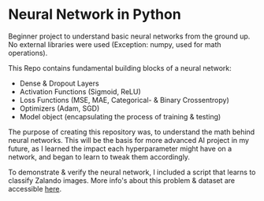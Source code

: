 # Neural Network in Python

Beginner project to understand basic neural networks from the ground up. No external libraries were used (Exception: numpy, used for math operations).

This Repo contains fundamental building blocks of a neural network:
 - Dense & Dropout Layers
 - Activation Functions (Sigmoid, ReLU)
 - Loss Functions (MSE, MAE, Categorical- & Binary Crossentropy)
 - Optimizers (Adam, SGD)
 - Model object (encapsulating the process of training & testing)

The purpose of creating this repository was, to understand the math behind neural networks. This will be the basis for more advanced AI project in my future, as I learned the impact each hyperparameter might have on a network, and began to learn to tweak them accordingly.

To demonstrate & verify the neural network, I included a script that learns to classify Zalando images. More info's about this problem & dataset are accessible [here](https://www.kaggle.com/zalando-research/fashionmnist). 
